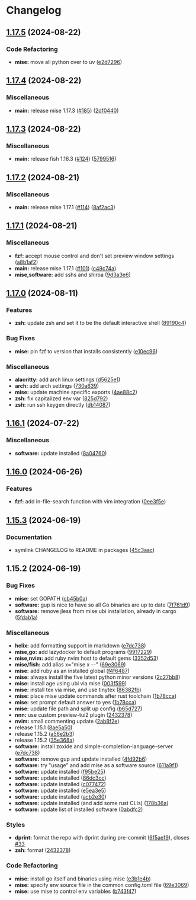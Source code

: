 # Changelog

## [1.17.5](https://github.com/engeir/stowfiles/compare/mise-v1.17.4...mise-v1.17.5) (2024-08-22)


### Code Refactoring

* **mise:** move all python over to uv ([e2d7296](https://github.com/engeir/stowfiles/commit/e2d729671fe36cc89096d9248533a9cd6bad3294))

## [1.17.4](https://github.com/engeir/stowfiles/compare/mise-v1.17.3...mise-v1.17.4) (2024-08-22)


### Miscellaneous

* **main:** release mise 1.17.3 ([#185](https://github.com/engeir/stowfiles/issues/185)) ([2df0440](https://github.com/engeir/stowfiles/commit/2df0440a8fea96dbdda5cb814a3352f139959bf6))

## [1.17.3](https://github.com/engeir/stowfiles/compare/mise-v1.17.2...mise-v1.17.3) (2024-08-22)


### Miscellaneous

* **main:** release fish 1.16.3 ([#124](https://github.com/engeir/stowfiles/issues/124)) ([5799516](https://github.com/engeir/stowfiles/commit/57995166b1597d7e1fc2387e92309afc0a2b617f))

## [1.17.2](https://github.com/engeir/stowfiles/compare/mise-v1.17.1...mise-v1.17.2) (2024-08-21)


### Miscellaneous

* **main:** release mise 1.17.1 ([#114](https://github.com/engeir/stowfiles/issues/114)) ([8af2ac3](https://github.com/engeir/stowfiles/commit/8af2ac351f5685354f379124f20b08fe22f04cd2))

## [1.17.1](https://github.com/engeir/stowfiles/compare/mise-v1.17.0...mise-v1.17.1) (2024-08-21)


### Miscellaneous

* **fzf:** accept mouse control and don't set preview window settings ([a8b1af2](https://github.com/engeir/stowfiles/commit/a8b1af2c020aec56c643dcf52ec1a4a122caead4))
* **main:** release mise 1.17.1 ([#101](https://github.com/engeir/stowfiles/issues/101)) ([c49c74a](https://github.com/engeir/stowfiles/commit/c49c74aaf922df1bd2822a14b399ed31ecdb70a1))
* **mise,software:** add sshs and shiroa ([9d3a3e6](https://github.com/engeir/stowfiles/commit/9d3a3e69534ec354aff8511565d5ed83e8ff5476))

## [1.17.0](https://github.com/engeir/stowfiles/compare/mise-v1.16.1...mise-v1.17.0) (2024-08-11)


### Features

* **zsh:** update zsh and set it to be the default interactive shell ([89190c4](https://github.com/engeir/stowfiles/commit/89190c4d24db1d5c382fbd5153119f919a5cbfc8))


### Bug Fixes

* **mise:** pin fzf to version that installs consistently ([e10ec96](https://github.com/engeir/stowfiles/commit/e10ec96f8d4af8b0471dc7e0e9883fdf4e874585))


### Miscellaneous

* **alacritty:** add arch linux settings ([d5625e1](https://github.com/engeir/stowfiles/commit/d5625e1eafbaf13bccecdd6879fb82be0e0df817))
* **arch:** add arch settings ([730a639](https://github.com/engeir/stowfiles/commit/730a639ab45e0c596a54a9128f1773058d8742d6))
* **mise:** update machine specific exports ([4ae88c2](https://github.com/engeir/stowfiles/commit/4ae88c26431c64373d718ad5aecd6d0d6d97f954))
* **zsh:** fix capitalized env var ([825d792](https://github.com/engeir/stowfiles/commit/825d79281b62d9316b98c34ca03f60106bc61749))
* **zsh:** run ssh keygen directly ([db14087](https://github.com/engeir/stowfiles/commit/db140877472330a659c6a05b5dda7ebf9b7cd9a3))

## [1.16.1](https://github.com/engeir/stowfiles/compare/mise-v1.16.0...mise-v1.16.1) (2024-07-22)


### Miscellaneous

* **software:** update installed ([8a04760](https://github.com/engeir/stowfiles/commit/8a0476062e7bb3148bfb9418bb89e08c3054c020))

## [1.16.0](https://github.com/engeir/stowfiles/compare/mise-v1.15.3...mise-v1.16.0) (2024-06-26)


### Features

* **fzf:** add in-file-search function with vim integration ([0ee3f5e](https://github.com/engeir/stowfiles/commit/0ee3f5e5cad16063bb129492dac3f973912e2db3))

## [1.15.3](https://github.com/engeir/stowfiles/compare/mise-v1.15.2...mise-v1.15.3) (2024-06-19)


### Documentation

* symlink CHANGELOG to README in packages ([45c3aac](https://github.com/engeir/stowfiles/commit/45c3aacf6c1c60ed559a8c394b4f4873fe9e806d))

## 1.15.2 (2024-06-19)


### Bug Fixes

* **mise:** set GOPATH ([cb45b0a](https://github.com/engeir/stowfiles/commit/cb45b0afd13df9fc5e29b7667e6d8ce7e3d6b77c))
* **software:** gup is nice to have so all Go binaries are up to date ([7f761d9](https://github.com/engeir/stowfiles/commit/7f761d94345d51708b42a09087e620b0746038a9))
* **software:** remove jless from mise:ubi installation, already in cargo ([5fdab1a](https://github.com/engeir/stowfiles/commit/5fdab1ade025c1c89d4a41ff3cfba112c3a2ba02))


### Miscellaneous

* **helix:** add formatting support in markdown ([e7dc738](https://github.com/engeir/stowfiles/commit/e7dc7383b95e2c430d70b4205e4ae5dfdfd5bc64))
* **mise,go:** add lazydocker to default programs ([9917229](https://github.com/engeir/stowfiles/commit/9917229e47db7eb053890468cb9514f3de4c3071))
* **mise,nvim:** add ruby nvim host to default gems ([3352d53](https://github.com/engeir/stowfiles/commit/3352d53a9c631a422e84d90872f818263292a3f7))
* **mise/fish:** add alias x="mise x --" ([69e3069](https://github.com/engeir/stowfiles/commit/69e3069859dcdcb90c59271c57a218a4ad91ead0))
* **mise:** add ruby as an installed global ([f4f6487](https://github.com/engeir/stowfiles/commit/f4f648716796dda6828847067d3756830d160908))
* **mise:** always install the five latest python minor versions ([2c27bb8](https://github.com/engeir/stowfiles/commit/2c27bb8ea17f3c2f26721320296cfba2b3c506c1))
* **mise:** install age using ubi via mise ([003f599](https://github.com/engeir/stowfiles/commit/003f599ca6b00b7ead41e1e7164311fcf8a40725))
* **mise:** install tex via mise, and use tinytex ([86382fb](https://github.com/engeir/stowfiles/commit/86382fb6a0f5da8fa8d7e3ed0a1220650c1dd5a0))
* **mise:** place mise update commands after rust toolchain ([1b78cca](https://github.com/engeir/stowfiles/commit/1b78cca264e5b0d042dfc270b57ad20ac78c887a))
* **mise:** set prompt default answer to yes ([1b78cca](https://github.com/engeir/stowfiles/commit/1b78cca264e5b0d042dfc270b57ad20ac78c887a))
* **mise:** update file path and split up config ([b65d727](https://github.com/engeir/stowfiles/commit/b65d727de470e861b640c24b015c5cc533e2b988))
* **nnn:** use custom preview-tui2 plugin ([2432378](https://github.com/engeir/stowfiles/commit/2432378548daa55375de1860c6f84aa1e8201db5))
* **nvim:** small commenting update ([2ab8f2e](https://github.com/engeir/stowfiles/commit/2ab8f2ef71dbe91e64eeb2a3ccdad2e4baa16852))
* release 1.15.1 ([8ae5a50](https://github.com/engeir/stowfiles/commit/8ae5a506399c8574fd780fa48e6df75e7bf92946))
* release 1.15.2 ([a56e2b3](https://github.com/engeir/stowfiles/commit/a56e2b3e1a6a859ad6b0b3953832b88fd87ecfcb))
* release 1.15.2 ([35e368a](https://github.com/engeir/stowfiles/commit/35e368a1bf125ca33b6acc36d32f86ed88ca87be))
* **software:** install zoxide and simple-completion-language-server ([e7dc738](https://github.com/engeir/stowfiles/commit/e7dc7383b95e2c430d70b4205e4ae5dfdfd5bc64))
* **software:** remove gup and update installed ([4fd92b6](https://github.com/engeir/stowfiles/commit/4fd92b6ee5a1c7172b947aa2559b08a3678d721b))
* **software:** try "usage" and add mise as a software source ([611a9f1](https://github.com/engeir/stowfiles/commit/611a9f1e3ed33200f2ad31169c38cc099379ede1))
* **software:** update installed ([f95be25](https://github.com/engeir/stowfiles/commit/f95be25c523a5dac1ecbdb364047a21fc8e71952))
* **software:** update installed ([86dc3cc](https://github.com/engeir/stowfiles/commit/86dc3ccf3525617f43cde55e056b9d4f571f29a0))
* **software:** update installed ([c077472](https://github.com/engeir/stowfiles/commit/c077472c33e4a3e1a4c951f88f7628a3857b8125))
* **software:** update installed ([e5ea3e5](https://github.com/engeir/stowfiles/commit/e5ea3e53f981af7c72a59f33f7b306290254cd52))
* **software:** update installed ([acb2e30](https://github.com/engeir/stowfiles/commit/acb2e30b3d55983487dbd63c72c70333cc14f8eb))
* **software:** update installed (and add some rust CLIs) ([178b36a](https://github.com/engeir/stowfiles/commit/178b36a4456e998c364ec0f223a686089fbd8d57))
* **software:** update list of installed software ([0abdfc2](https://github.com/engeir/stowfiles/commit/0abdfc24d9ff5cad53974199cfccf2fbd2e737d3))


### Styles

* **dprint:** format the repo with dprint during pre-commit ([6f5aef9](https://github.com/engeir/stowfiles/commit/6f5aef945cd85e9b82e4bada74599fbfab15fbb4)), closes [#33](https://github.com/engeir/stowfiles/issues/33)
* **zsh:** format ([2432378](https://github.com/engeir/stowfiles/commit/2432378548daa55375de1860c6f84aa1e8201db5))


### Code Refactoring

* **mise:** install go itself and binaries using mise ([e3b1e4b](https://github.com/engeir/stowfiles/commit/e3b1e4b400db5b114a0877474e061135dde0a0c8))
* **mise:** specify env source file in the common config.toml file ([69e3069](https://github.com/engeir/stowfiles/commit/69e3069859dcdcb90c59271c57a218a4ad91ead0))
* **mise:** use mise to control env variables ([b743f47](https://github.com/engeir/stowfiles/commit/b743f47dc71f3d91c2d6ba57b05bf698206c1aa5))
